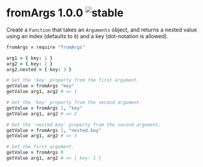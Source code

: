 
# fromArgs 1.0.0 ![stable](https://img.shields.io/badge/stability-stable-4EBA0F.svg?style=flat)

Create a `Function` that takes an `Arguments` object, and returns a nested value
using an index (defaults to `0`) and a key (dot-notation is allowed).

```coffee
fromArgs = require "fromArgs"

arg1 = { key: 1 }
arg2 = { key: 2 }
arg2.nested = { key: 3 }

# Get the 'key' property from the first argument.
getValue = fromArgs "key"
getValue arg1, arg2 # => 1

# Get the 'key' property from the second argument.
getValue = fromArgs 1, "key"
getValue arg1, arg2 # => 2

# Get the 'nested.key' property from the second argument.
getValue = fromArgs 1, "nested.key"
getValue arg1, arg2 # => 3

# Get the first argument.
getValue = fromArgs 0
getValue arg1, arg2 # => { key: 1 }
```
